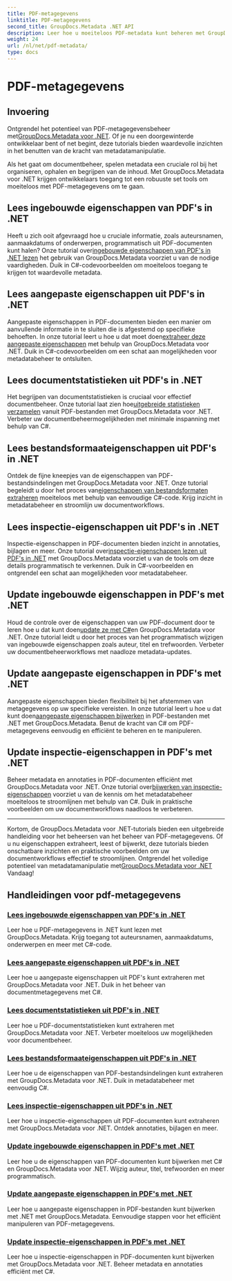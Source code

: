 ```yaml
---
title: PDF-metagegevens
linktitle: PDF-metagegevens
second_title: GroupDocs.Metadata .NET API
description: Leer hoe u moeiteloos PDF-metadata kunt beheren met GroupDocs.Metadata voor .NET-tutorials. Krijg toegang tot ingebouwde en aangepaste eigenschappen met C#-code.
weight: 24
url: /nl/net/pdf-metadata/
type: docs
---
```

# PDF-metagegevens

## Invoering

 Ontgrendel het potentieel van PDF-metagegevensbeheer met[GroupDocs.Metadata voor .NET](https://www.groupdocs.com/products/metadata/net). Of je nu een doorgewinterde ontwikkelaar bent of net begint, deze tutorials bieden waardevolle inzichten in het benutten van de kracht van metadatamanipulatie.

Als het gaat om documentbeheer, spelen metadata een cruciale rol bij het organiseren, ophalen en begrijpen van de inhoud. Met GroupDocs.Metadata voor .NET krijgen ontwikkelaars toegang tot een robuuste set tools om moeiteloos met PDF-metagegevens om te gaan.

## Lees ingebouwde eigenschappen van PDF's in .NET

 Heeft u zich ooit afgevraagd hoe u cruciale informatie, zoals auteursnamen, aanmaakdatums of onderwerpen, programmatisch uit PDF-documenten kunt halen? Onze tutorial over[ingebouwde eigenschappen van PDF's in .NET lezen](./read-built-in-properties-pdfs/) het gebruik van GroupDocs.Metadata voorziet u van de nodige vaardigheden. Duik in C#-codevoorbeelden om moeiteloos toegang te krijgen tot waardevolle metadata.


## Lees aangepaste eigenschappen uit PDF's in .NET

 Aangepaste eigenschappen in PDF-documenten bieden een manier om aanvullende informatie in te sluiten die is afgestemd op specifieke behoeften. In onze tutorial leert u hoe u dat moet doen[extraheer deze aangepaste eigenschappen](./read-custom-properties-pdfs/) met behulp van GroupDocs.Metadata voor .NET. Duik in C#-codevoorbeelden om een schat aan mogelijkheden voor metadatabeheer te ontsluiten.


## Lees documentstatistieken uit PDF's in .NET

 Het begrijpen van documentstatistieken is cruciaal voor effectief documentbeheer. Onze tutorial laat zien hoe[uitgebreide statistieken verzamelen](./read-document-statistics-pdfs/) vanuit PDF-bestanden met GroupDocs.Metadata voor .NET. Verbeter uw documentbeheermogelijkheden met minimale inspanning met behulp van C#.

## Lees bestandsformaateigenschappen uit PDF's in .NET

Ontdek de fijne kneepjes van de eigenschappen van PDF-bestandsindelingen met GroupDocs.Metadata voor .NET. Onze tutorial begeleidt u door het proces van[eigenschappen van bestandsformaten extraheren](./read-file-format-properties-pdfs/) moeiteloos met behulp van eenvoudige C#-code. Krijg inzicht in metadatabeheer en stroomlijn uw documentworkflows.

## Lees inspectie-eigenschappen uit PDF's in .NET

 Inspectie-eigenschappen in PDF-documenten bieden inzicht in annotaties, bijlagen en meer. Onze tutorial over[inspectie-eigenschappen lezen uit PDF's in .NET](./read-inspection-properties-pdfs/) met GroupDocs.Metadata voorziet u van de tools om deze details programmatisch te verkennen. Duik in C#-voorbeelden en ontgrendel een schat aan mogelijkheden voor metadatabeheer.

## Update ingebouwde eigenschappen in PDF's met .NET

 Houd de controle over de eigenschappen van uw PDF-document door te leren hoe u dat kunt doen[update ze met C#](./update-built-in-properties-pdfs/)en GroupDocs.Metadata voor .NET. Onze tutorial leidt u door het proces van het programmatisch wijzigen van ingebouwde eigenschappen zoals auteur, titel en trefwoorden. Verbeter uw documentbeheerworkflows met naadloze metadata-updates.

## Update aangepaste eigenschappen in PDF's met .NET

 Aangepaste eigenschappen bieden flexibiliteit bij het afstemmen van metagegevens op uw specifieke vereisten. In onze tutorial leert u hoe u dat kunt doen[aangepaste eigenschappen bijwerken](./update-custom-properties-pdfs/) in PDF-bestanden met .NET met GroupDocs.Metadata. Benut de kracht van C# om PDF-metagegevens eenvoudig en efficiënt te beheren en te manipuleren.

## Update inspectie-eigenschappen in PDF's met .NET

 Beheer metadata en annotaties in PDF-documenten efficiënt met GroupDocs.Metadata voor .NET. Onze tutorial over[bijwerken van inspectie-eigenschappen](./update-inspection-properties-pdfs/) voorziet u van de kennis om het metadatabeheer moeiteloos te stroomlijnen met behulp van C#. Duik in praktische voorbeelden om uw documentworkflows naadloos te verbeteren.

----

Kortom, de GroupDocs.Metadata voor .NET-tutorials bieden een uitgebreide handleiding voor het beheersen van het beheer van PDF-metagegevens. Of u nu eigenschappen extraheert, leest of bijwerkt, deze tutorials bieden onschatbare inzichten en praktische voorbeelden om uw documentworkflows effectief te stroomlijnen. Ontgrendel het volledige potentieel van metadatamanipulatie met[GroupDocs.Metadata voor .NET](https://www.groupdocs.com/products/metadata/net) Vandaag!
## Handleidingen voor pdf-metagegevens
### [Lees ingebouwde eigenschappen van PDF's in .NET](./read-built-in-properties-pdfs/)
Leer hoe u PDF-metagegevens in .NET kunt lezen met GroupDocs.Metadata. Krijg toegang tot auteursnamen, aanmaakdatums, onderwerpen en meer met C#-code.
### [Lees aangepaste eigenschappen uit PDF's in .NET](./read-custom-properties-pdfs/)
Leer hoe u aangepaste eigenschappen uit PDF's kunt extraheren met GroupDocs.Metadata voor .NET. Duik in het beheer van documentmetagegevens met C#.
### [Lees documentstatistieken uit PDF's in .NET](./read-document-statistics-pdfs/)
Leer hoe u PDF-documentstatistieken kunt extraheren met GroupDocs.Metadata voor .NET. Verbeter moeiteloos uw mogelijkheden voor documentbeheer.
### [Lees bestandsformaateigenschappen uit PDF's in .NET](./read-file-format-properties-pdfs/)
Leer hoe u de eigenschappen van PDF-bestandsindelingen kunt extraheren met GroupDocs.Metadata voor .NET. Duik in metadatabeheer met eenvoudig C#.
### [Lees inspectie-eigenschappen uit PDF's in .NET](./read-inspection-properties-pdfs/)
Leer hoe u inspectie-eigenschappen uit PDF-documenten kunt extraheren met GroupDocs.Metadata voor .NET. Ontdek annotaties, bijlagen en meer.
### [Update ingebouwde eigenschappen in PDF's met .NET](./update-built-in-properties-pdfs/)
Leer hoe u de eigenschappen van PDF-documenten kunt bijwerken met C# en GroupDocs.Metadata voor .NET. Wijzig auteur, titel, trefwoorden en meer programmatisch.
### [Update aangepaste eigenschappen in PDF's met .NET](./update-custom-properties-pdfs/)
Leer hoe u aangepaste eigenschappen in PDF-bestanden kunt bijwerken met .NET met GroupDocs.Metadata. Eenvoudige stappen voor het efficiënt manipuleren van PDF-metagegevens.
### [Update inspectie-eigenschappen in PDF's met .NET](./update-inspection-properties-pdfs/)
Leer hoe u inspectie-eigenschappen in PDF-documenten kunt bijwerken met GroupDocs.Metadata voor .NET. Beheer metadata en annotaties efficiënt met C#.